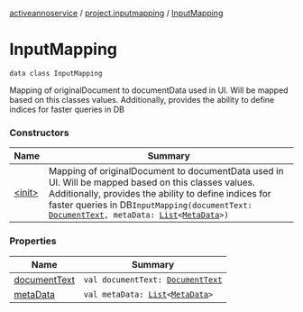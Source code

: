 [activeannoservice](../../index.md) / [project.inputmapping](../index.md) / [InputMapping](./index.md)

# InputMapping

`data class InputMapping`

Mapping of originalDocument to documentData used in UI. Will be mapped based on this classes values.
Additionally, provides the ability to define indices for faster queries in DB

### Constructors

| Name | Summary |
|---|---|
| [&lt;init&gt;](-init-.md) | Mapping of originalDocument to documentData used in UI. Will be mapped based on this classes values. Additionally, provides the ability to define indices for faster queries in DB`InputMapping(documentText: `[`DocumentText`](../-document-text/index.md)`, metaData: `[`List`](https://kotlinlang.org/api/latest/jvm/stdlib/kotlin.collections/-list/index.html)`<`[`MetaData`](../-meta-data/index.md)`>)` |

### Properties

| Name | Summary |
|---|---|
| [documentText](document-text.md) | `val documentText: `[`DocumentText`](../-document-text/index.md) |
| [metaData](meta-data.md) | `val metaData: `[`List`](https://kotlinlang.org/api/latest/jvm/stdlib/kotlin.collections/-list/index.html)`<`[`MetaData`](../-meta-data/index.md)`>` |
